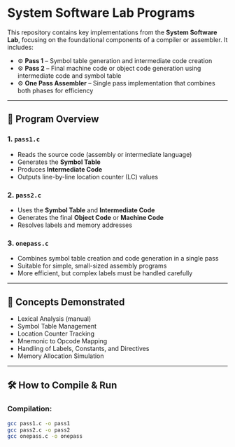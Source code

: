 # System Software Lab Programs

This repository contains key implementations from the **System Software Lab**, focusing on the foundational components of a compiler or assembler. It includes:

- ⚙️ **Pass 1** – Symbol table generation and intermediate code creation
- ⚙️ **Pass 2** – Final machine code or object code generation using intermediate code and symbol table
- ⚙️ **One Pass Assembler** – Single pass implementation that combines both phases for efficiency

---

## 📘 Program Overview

### 1. `pass1.c`
- Reads the source code (assembly or intermediate language)
- Generates the **Symbol Table**
- Produces **Intermediate Code**
- Outputs line-by-line location counter (LC) values

### 2. `pass2.c`
- Uses the **Symbol Table** and **Intermediate Code**
- Generates the final **Object Code** or **Machine Code**
- Resolves labels and memory addresses

### 3. `onepass.c`
- Combines symbol table creation and code generation in a single pass
- Suitable for simple, small-sized assembly programs
- More efficient, but complex labels must be handled carefully

---

## 🧠 Concepts Demonstrated

- Lexical Analysis (manual)
- Symbol Table Management
- Location Counter Tracking
- Mnemonic to Opcode Mapping
- Handling of Labels, Constants, and Directives
- Memory Allocation Simulation

---

## 🛠️ How to Compile & Run

### Compilation:
```bash
gcc pass1.c -o pass1
gcc pass2.c -o pass2
gcc onepass.c -o onepass
